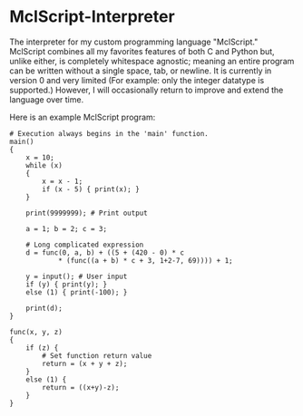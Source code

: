 # MclScript-Interpreter

The interpreter for my custom programming language "MclScript."
MclScript combines all my favorites features of both C and Python but, unlike either, is completely whitespace agnostic; meaning an entire program can be written without a single space, tab, or newline. It is currently in version 0 and very limited (For example: only the integer datatype is supported.) However, I will occasionally return to improve and extend the language over time.

Here is an example MclScript program:
```
# Execution always begins in the 'main' function.
main()
{       
    x = 10;
    while (x)
    {
        x = x - 1;
        if (x - 5) { print(x); }
    }
    
    print(9999999); # Print output
    
    a = 1; b = 2; c = 3;

    # Long complicated expression
    d = func(0, a, b) + ((5 + (420 - 0) * c 
            * (func((a + b) * c + 3, 1+2-7, 69)))) + 1;
    
    y = input(); # User input
    if (y) { print(y); }
    else (1) { print(-100); }
    
    print(d);
}

func(x, y, z)
{
    if (z) {
        # Set function return value
        return = (x + y + z);
    }
    else (1) {
        return = ((x+y)-z);
    }
}
```
